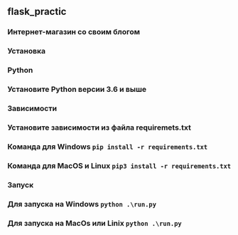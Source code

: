 ## flask_practic

### Интернет-магазин со своим блогом

### Установка
### Python

### Установите Python версии 3.6 и выше
### Зависимости

### Установите зависимости из файла requiremets.txt
### Команда для Windows `pip install -r requirements.txt`
### Команда для MacOS и Linux `pip3 install -r requirements.txt`

### Запуск 
### Для запуска на Windows `python .\run.py`
### Для запуска на MacOs или Linix `python .\run.py`
